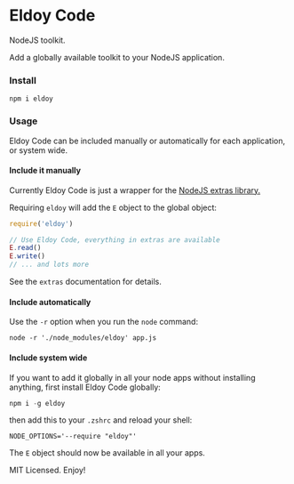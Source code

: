 # Eldoy Code

NodeJS toolkit.

Add a globally available toolkit to your NodeJS application.

### Install

`npm i eldoy`

### Usage

Eldoy Code can be included manually or automatically for each application, or system wide.

#### Include it manually

Currently Eldoy Code is just a wrapper for the [NodeJS extras library.](https://github.com/eldoy/extras)

Requiring `eldoy` will add the `E` object to the global object:
```js
require('eldoy')

// Use Eldoy Code, everything in extras are available
E.read()
E.write()
// ... and lots more
```

See the `extras` documentation for details.


#### Include automatically

Use the `-r` option when you run the `node` command:

```
node -r './node_modules/eldoy' app.js
```

#### Include system wide

If you want to add it globally in all your node apps without installing anything, first install Eldoy Code globally:

```js
npm i -g eldoy
```

then add this to your `.zshrc` and reload your shell:

```
NODE_OPTIONS='--require "eldoy"'
```

The `E` object should now be available in all your apps.

MIT Licensed. Enjoy!
